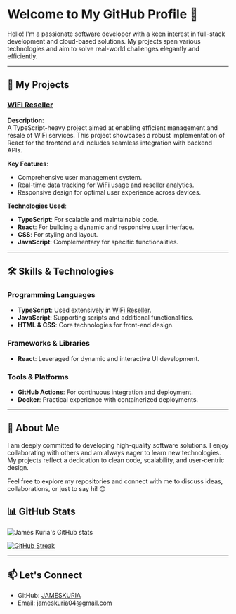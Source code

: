 # Welcome to My GitHub Profile 👋

Hello! I'm a passionate software developer with a keen interest in full-stack development and cloud-based solutions. My projects span various technologies and aim to solve real-world challenges elegantly and efficiently.

---

## 📂 My Projects

### [WiFi Reseller](https://github.com/JAMESKURIA/wifi-reseller)

**Description**:  
A TypeScript-heavy project aimed at enabling efficient management and resale of WiFi services. This project showcases a robust implementation of React for the frontend and includes seamless integration with backend APIs.

**Key Features**:
- Comprehensive user management system.
- Real-time data tracking for WiFi usage and reseller analytics.
- Responsive design for optimal user experience across devices.

**Technologies Used**:
- **TypeScript**: For scalable and maintainable code.
- **React**: For building a dynamic and responsive user interface.
- **CSS**: For styling and layout.
- **JavaScript**: Complementary for specific functionalities.

---

## 🛠️ Skills & Technologies

### Programming Languages
- **TypeScript**: Used extensively in [WiFi Reseller](https://github.com/JAMESKURIA/wifi-reseller).
- **JavaScript**: Supporting scripts and additional functionalities.
- **HTML & CSS**: Core technologies for front-end design.

### Frameworks & Libraries
- **React**: Leveraged for dynamic and interactive UI development.

### Tools & Platforms
- **GitHub Actions**: For continuous integration and deployment.
- **Docker**: Practical experience with containerized deployments.

---

## 🌟 About Me

I am deeply committed to developing high-quality software solutions. I enjoy collaborating with others and am always eager to learn new technologies. My projects reflect a dedication to clean code, scalability, and user-centric design.

Feel free to explore my repositories and connect with me to discuss ideas, collaborations, or just to say hi! 😊

## 📊 GitHub Stats
![James Kuria's GitHub stats](https://github-readme-stats.vercel.app/api?username=JAMESKURIA&show_icons=true&theme=radical)


[![GitHub Streak](https://streak-stats.demolab.com?user=jameskuria&theme=react&hide_border=true&exclude_days=Sat&sideNums=EB5454&background=81%2C94379A%2C2E58B6)](https://git.io/streak-stats)

<!--- ![jameskuria's stats](https://github-readme-stats.vercel.app/api?username=jameskuria) --->
<!--- ![jameskuria's trophies](https://github-profile-trophy.vercel.app/?username=jameskuria) --->
<!--- ![Typescript love](https://media.tenor.com/m-MS3l7pLAUAAAAC/typescript-script.gif) --->




---

## 📫 Let's Connect

- GitHub: [JAMESKURIA](https://github.com/JAMESKURIA)
- Email: <jameskuria04@gmail.com>
